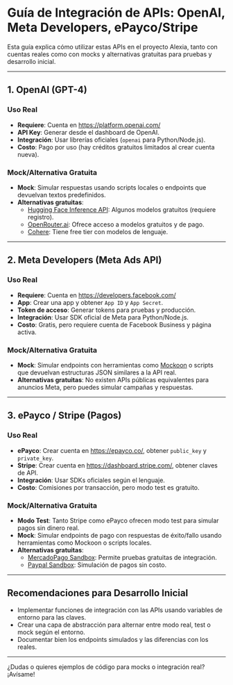 # Guía de Integración de APIs: OpenAI, Meta Developers, ePayco/Stripe

Esta guía explica cómo utilizar estas APIs en el proyecto Alexia, tanto con cuentas reales como con mocks y alternativas gratuitas para pruebas y desarrollo inicial.

---

## 1. OpenAI (GPT-4)

### Uso Real
- **Requiere**: Cuenta en https://platform.openai.com/
- **API Key**: Generar desde el dashboard de OpenAI.
- **Integración**: Usar librerías oficiales (`openai` para Python/Node.js).
- **Costo**: Pago por uso (hay créditos gratuitos limitados al crear cuenta nueva).

### Mock/Alternativa Gratuita
- **Mock**: Simular respuestas usando scripts locales o endpoints que devuelvan textos predefinidos.
- **Alternativas gratuitas**:
  - [Hugging Face Inference API](https://huggingface.co/inference-api): Algunos modelos gratuitos (requiere registro).
  - [OpenRouter.ai](https://openrouter.ai/): Ofrece acceso a modelos gratuitos y de pago.
  - [Cohere](https://cohere.com/): Tiene free tier con modelos de lenguaje.

---

## 2. Meta Developers (Meta Ads API)

### Uso Real
- **Requiere**: Cuenta en https://developers.facebook.com/
- **App**: Crear una app y obtener `App ID` y `App Secret`.
- **Token de acceso**: Generar tokens para pruebas y producción.
- **Integración**: Usar SDK oficial de Meta para Python/Node.js.
- **Costo**: Gratis, pero requiere cuenta de Facebook Business y página activa.

### Mock/Alternativa Gratuita
- **Mock**: Simular endpoints con herramientas como [Mockoon](https://mockoon.com/) o scripts que devuelvan estructuras JSON similares a la API real.
- **Alternativas gratuitas**: No existen APIs públicas equivalentes para anuncios Meta, pero puedes simular campañas y respuestas.

---

## 3. ePayco / Stripe (Pagos)

### Uso Real
- **ePayco**: Crear cuenta en https://epayco.co/, obtener `public_key` y `private_key`.
- **Stripe**: Crear cuenta en https://dashboard.stripe.com/, obtener claves de API.
- **Integración**: Usar SDKs oficiales según el lenguaje.
- **Costo**: Comisiones por transacción, pero modo test es gratuito.

### Mock/Alternativa Gratuita
- **Modo Test**: Tanto Stripe como ePayco ofrecen modo test para simular pagos sin dinero real.
- **Mock**: Simular endpoints de pago con respuestas de éxito/fallo usando herramientas como Mockoon o scripts locales.
- **Alternativas gratuitas**:
  - [MercadoPago Sandbox](https://www.mercadopago.com.co/developers/es/guides/online-payments/checkout-api/testing): Permite pruebas gratuitas de integración.
  - [Paypal Sandbox](https://developer.paypal.com/tools/sandbox/): Simulación de pagos sin costo.

---

## Recomendaciones para Desarrollo Inicial
- Implementar funciones de integración con las APIs usando variables de entorno para las claves.
- Crear una capa de abstracción para alternar entre modo real, test o mock según el entorno.
- Documentar bien los endpoints simulados y las diferencias con los reales.

---

¿Dudas o quieres ejemplos de código para mocks o integración real? ¡Avísame!
